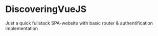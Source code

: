 # DiscoveringVueJS

Just a quick fullstack SPA-website with basic router & authentification implementation
